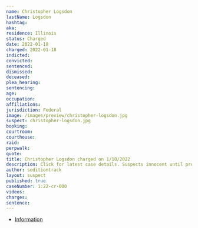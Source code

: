 ```yaml
---
name: Christopher Logsdon
lastName: Logsdon
hashtag: 
aka:
residence: Illinois
status: Charged
date: 2022-01-18
charged: 2022-01-18
indicted:
convicted:
sentenced:
dismissed:
deceased:
plea_hearing:
sentencing:
age:
occupation:
affiliations:
jurisdiction: Federal
image: /images/preview/christopher-logsdon.jpg
suspect: christopher-logsdon.jpg
booking:
courtroom:
courthouse:
raid:
perpwalk:
quote:
title: Christopher Logsdon charged on 1/18/2022
description: Click for latest case details. Suspects innocent until proven guilty.
author: seditiontrack
layout: suspect
published: true
caseNumber: 1:22-cr-000
videos:
charges:
sentence:
---
```

- [Information](https://www.justice.gov/usao-dc/case-multi-defendant/file/1471141/download)
